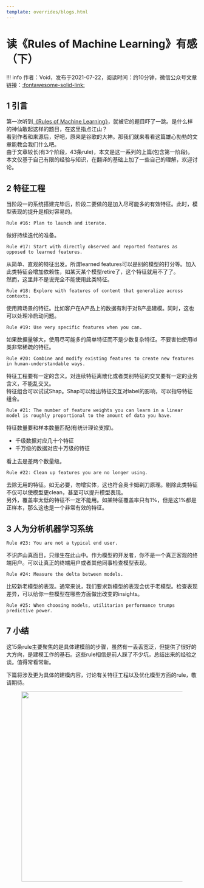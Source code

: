 ```yaml
---
template: overrides/blogs.html
---
```


# 读《Rules of Machine Learning》有感（下）

!!! info 
    作者：Void，发布于2021-07-22，阅读时间：约10分钟，微信公众号文章链接：[:fontawesome-solid-link:](https://mp.weixin.qq.com/s/XwtXpa1hOKrN6fIC-zpyKw)

## 1 引言

第一次听到[《Rules of Machine Learning》](http://martin.zinkevich.org/rules_of_ml/)，就被它的题目吓了一跳。是什么样的神仙敢起这样的题目，在这里指点江山？  
看到作者和来源后，好吧，原来是谷歌的大神。那我们就来看看这篇雄心勃勃的文章能教会我们什么吧。  
由于文章较长(有3个阶段，43条rule)，本文是这一系列的上篇(包含第一阶段)。本文仅基于自己有限的经验与知识，在翻译的基础上加了一些自己的理解，欢迎讨论。

## 2 特征工程

当阶段一的系统搭建完毕后，阶段二要做的是加入尽可能多的有效特征。此时，模型表现的提升是相对容易的。

```
Rule #16: Plan to launch and iterate.
```

做好持续迭代的准备。

```
Rule #17: Start with directly observed and reported features as opposed to learned features.
```

从简单、直观的特征出发。所谓learned features可以是别的模型的打分等。加入此类特征会增加依赖性，如某天某个模型retire了，这个特征就用不了了。  
然而，这里并不是说完全不能使用此类特征。

```
Rule #18: Explore with features of content that generalize across contexts.
```

使用跨场景的特征。比如客户在A产品上的数据有利于对B产品建模。同时，这也可以处理冷启动问题。

```
Rule #19: Use very specific features when you can.
```

如果数据量够大，使用尽可能多的简单特征而不是少数复杂特征。不要害怕使用id类非常稀疏的特征。

```
Rule #20: Combine and modify existing features to create new features in human-understandable ways.
```

特征工程要有一定的含义。对连续特征离散化或者类别特征的交叉要有一定的业务含义，不能乱交叉。  
特征组合可以试试Shap。Shap可以给出特征交互对label的影响，可以指导特征组合。

```
Rule #21: The number of feature weights you can learn in a linear model is roughly proportional to the amount of data you have.
```

特征数量要和样本数量匹配(有统计理论支撑)。  

- 千级数据对应几十个特征
- 千万级的数据对应十万级的特征

看上去是差两个数量级。

```
Rule #22: Clean up features you are no longer using.
```

去除无用的特征。如无必要，勿增实体，这也符合奥卡姆剃刀原理。剔除此类特征不仅可以使模型更clean，甚至可以提升模型表现。  
另外，覆盖率太低的特征不一定不能用。如某特征覆盖率只有1%，但是这1%都是正样本，那么这也是一个非常有效的特征。

## 3 人为分析机器学习系统

```
Rule #23: You are not a typical end user.
```

不识庐山真面目，只缘生在此山中。作为模型的开发者，你不是一个真正客观的终端用户。可以让真正的终端用户或者其他同事检查模型表现。

```
Rule #24: Measure the delta between models.
```

比较新老模型的表现。通常来说，我们要求新模型的表现会优于老模型。检查表现差异，可以给你一些模型在哪些方面做出改变的insights。

```
Rule #25: When choosing models, utilitarian performance trumps predictive power.
```


## 7 小结

这15条rule主要聚焦的是具体建模前的步骤，虽然有一丢丢宽泛，但提供了很好的大方向，是建模工作的基石。这些rule相信是前人踩了不少坑，总结出来的经验之谈。值得常看常新。  

下篇将涉及更为具体的建模内容，讨论有关特征工程以及优化模型方面的rule，敬请期待。

<figure>
  <img src="https://cdn.jsdelivr.net/gh/BulletTech2021/Pics/2021-6-14/1623639526512-1080P%20(Full%20HD)%20-%20Tail%20Pic.png" width="500" />
</figure>

